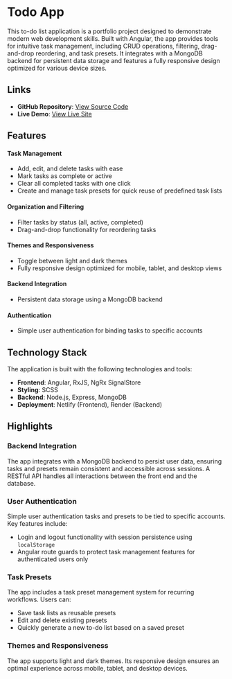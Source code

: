 # Todo App

This to-do list application is a portfolio project designed to demonstrate modern web development skills. Built with Angular, the app provides tools for intuitive task management, including CRUD operations, filtering, drag-and-drop reordering, and task presets. It integrates with a MongoDB backend for persistent data storage and features a fully responsive design optimized for various device sizes.

## Links

- **GitHub Repository**: [View Source Code](https://github.com/hanna-skryl/todo-app)
- **Live Demo**: [View Live Site](https://hanna-skryl-todo.netlify.app)

## Features

#### Task Management
- Add, edit, and delete tasks with ease
- Mark tasks as complete or active
- Clear all completed tasks with one click
- Create and manage task presets for quick reuse of predefined task lists

#### Organization and Filtering
- Filter tasks by status (all, active, completed)
- Drag-and-drop functionality for reordering tasks

#### Themes and Responsiveness
- Toggle between light and dark themes
- Fully responsive design optimized for mobile, tablet, and desktop views

#### Backend Integration
- Persistent data storage using a MongoDB backend

#### Authentication
- Simple user authentication for binding tasks to specific accounts

## Technology Stack

The application is built with the following technologies and tools:

- **Frontend**: Angular, RxJS, NgRx SignalStore
- **Styling**: SCSS
- **Backend**: Node.js, Express, MongoDB
- **Deployment**: Netlify (Frontend), Render (Backend)

## Highlights

### Backend Integration

The app integrates with a MongoDB backend to persist user data, ensuring tasks and presets remain consistent and accessible across sessions. A RESTful API handles all interactions between the front end and the database.

### User Authentication

Simple user authentication tasks and presets to be tied to specific accounts. Key features include:

- Login and logout functionality with session persistence using `localStorage`
- Angular route guards to protect task management features for authenticated users only

### Task Presets

The app includes a task preset management system for recurring workflows. Users can:

- Save task lists as reusable presets
- Edit and delete existing presets
- Quickly generate a new to-do list based on a saved preset

### Themes and Responsiveness

The app supports light and dark themes. Its responsive design ensures an optimal experience across mobile, tablet, and desktop devices.
